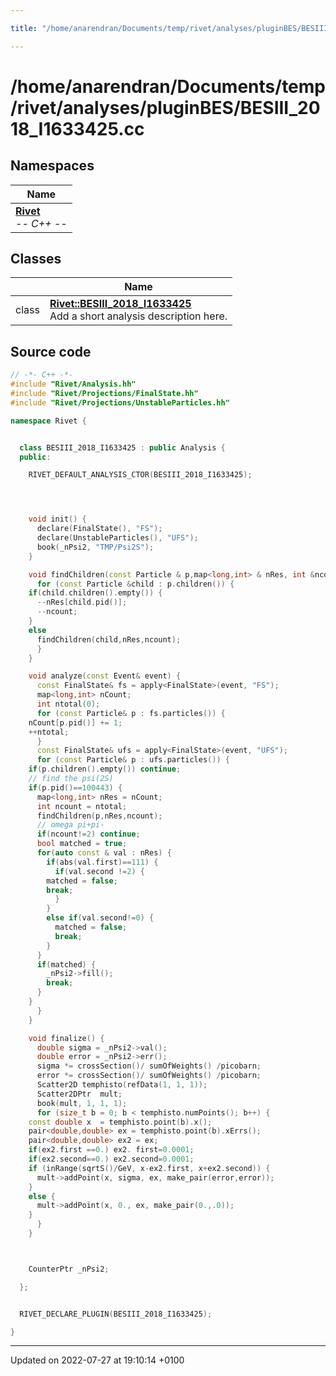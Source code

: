 ```yaml
---

title: "/home/anarendran/Documents/temp/rivet/analyses/pluginBES/BESIII_2018_I1633425.cc"

---
```


# /home/anarendran/Documents/temp/rivet/analyses/pluginBES/BESIII_2018_I1633425.cc



## Namespaces

| Name           |
| -------------- |
| **[Rivet](http://example.org/namespaces/namespacerivet/)** <br>-*- C++ -*-  |

## Classes

|                | Name           |
| -------------- | -------------- |
| class | **[Rivet::BESIII_2018_I1633425](http://example.org/classes/classrivet_1_1besiii__2018__i1633425/)** <br>Add a short analysis description here.  |




## Source code

```cpp
// -*- C++ -*-
#include "Rivet/Analysis.hh"
#include "Rivet/Projections/FinalState.hh"
#include "Rivet/Projections/UnstableParticles.hh"

namespace Rivet {


  class BESIII_2018_I1633425 : public Analysis {
  public:

    RIVET_DEFAULT_ANALYSIS_CTOR(BESIII_2018_I1633425);




    void init() {
      declare(FinalState(), "FS");
      declare(UnstableParticles(), "UFS");
      book(_nPsi2, "TMP/Psi2S");
    }

    void findChildren(const Particle & p,map<long,int> & nRes, int &ncount) {
      for (const Particle &child : p.children()) {
    if(child.children().empty()) {
      --nRes[child.pid()];
      --ncount;
    }
    else
      findChildren(child,nRes,ncount);
      }
    }

    void analyze(const Event& event) {
      const FinalState& fs = apply<FinalState>(event, "FS");
      map<long,int> nCount;
      int ntotal(0);
      for (const Particle& p : fs.particles()) {
    nCount[p.pid()] += 1;
    ++ntotal;
      }
      const FinalState& ufs = apply<FinalState>(event, "UFS");
      for (const Particle& p : ufs.particles()) {
    if(p.children().empty()) continue;
    // find the psi(2S)
    if(p.pid()==100443) {
      map<long,int> nRes = nCount;
      int ncount = ntotal;
      findChildren(p,nRes,ncount);
      // omega pi+pi-
      if(ncount!=2) continue;
      bool matched = true;
      for(auto const & val : nRes) {
        if(abs(val.first)==111) {
          if(val.second !=2) {
        matched = false;
        break;
          }
        }
        else if(val.second!=0) {
          matched = false;
          break;
        }
      }
      if(matched) {
        _nPsi2->fill();
        break;
      }
    }
      }
    }

    void finalize() {
      double sigma = _nPsi2->val();
      double error = _nPsi2->err();
      sigma *= crossSection()/ sumOfWeights() /picobarn;
      error *= crossSection()/ sumOfWeights() /picobarn;
      Scatter2D temphisto(refData(1, 1, 1));
      Scatter2DPtr  mult;
      book(mult, 1, 1, 1);
      for (size_t b = 0; b < temphisto.numPoints(); b++) {
    const double x  = temphisto.point(b).x();
    pair<double,double> ex = temphisto.point(b).xErrs();
    pair<double,double> ex2 = ex;
    if(ex2.first ==0.) ex2. first=0.0001;
    if(ex2.second==0.) ex2.second=0.0001;
    if (inRange(sqrtS()/GeV, x-ex2.first, x+ex2.second)) {
      mult->addPoint(x, sigma, ex, make_pair(error,error));
    }
    else {
      mult->addPoint(x, 0., ex, make_pair(0.,.0));
    }
      }
    }



    CounterPtr _nPsi2;

  };


  RIVET_DECLARE_PLUGIN(BESIII_2018_I1633425);

}
```


-------------------------------

Updated on 2022-07-27 at 19:10:14 +0100
